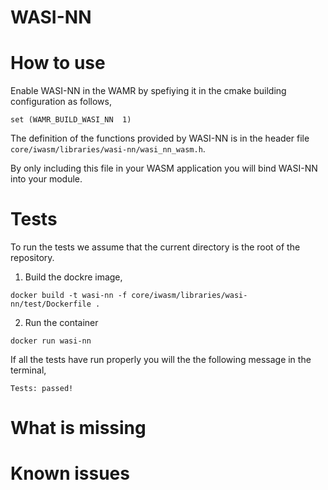 # WASI-NN

# How to use

Enable WASI-NN in the WAMR by spefiying it in the cmake building configuration as follows,

```
set (WAMR_BUILD_WASI_NN  1)
```

The definition of the functions provided by WASI-NN is in the header file `core/iwasm/libraries/wasi-nn/wasi_nn_wasm.h`.

By only including this file in your WASM application you will bind WASI-NN into your module.

# Tests

To run the tests we assume that the current directory is the root of the repository.


1. Build the dockre image,

```
docker build -t wasi-nn -f core/iwasm/libraries/wasi-nn/test/Dockerfile .
```

2. Run the container

```
docker run wasi-nn
```

If all the tests have run properly you will the the following message in the terminal,

```
Tests: passed!
```

# What is missing

# Known issues
